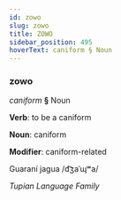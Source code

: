 ```yaml
---
id: zowo
slug: zowo
title: ZOWO
sidebar_position: 495
hoverText: caniform § Noun
---
```


### zowo

*caniform* **§** Noun

**Verb**: to be a caniform

**Noun**: caniform

**Modifier**: caniform-related

Guaraní jagua /d͡ʒaˈɰʷa/

*Tupian Language Family*